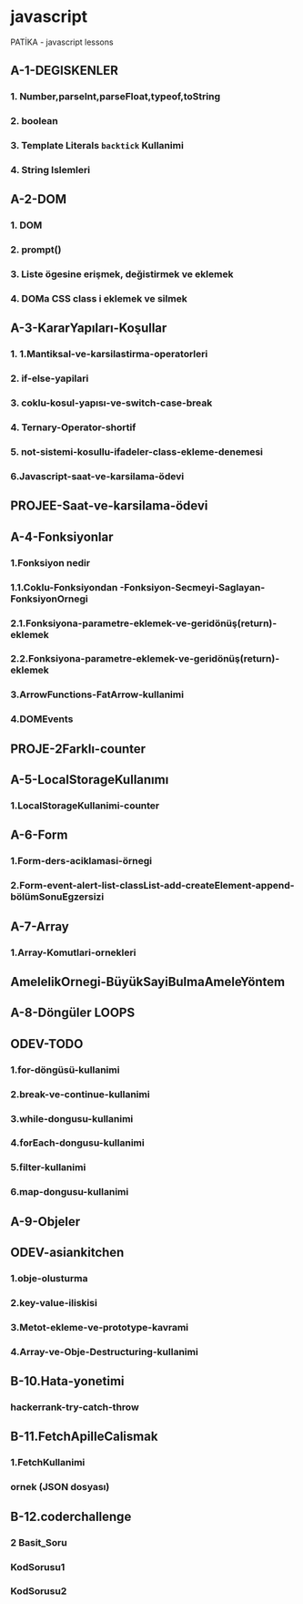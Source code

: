# javascript
PATİKA - javascript lessons 

## A-1-DEGISKENLER
### 1. Number,parseInt,parseFloat,typeof,toString
### 2. boolean
### 3. Template Literals `backtick` Kullanimi
### 4. String Islemleri

##  A-2-DOM
### 1. DOM
### 2. prompt()
### 3. Liste ögesine erişmek, değistirmek ve eklemek
### 4. DOMa CSS class i eklemek ve silmek


##  A-3-KararYapıları-Koşullar
### 1. 1.Mantiksal-ve-karsilastirma-operatorleri
### 2. if-else-yapilari
### 3. coklu-kosul-yapısı-ve-switch-case-break
### 4. Ternary-Operator-shortif
### 5. not-sistemi-kosullu-ifadeler-class-ekleme-denemesi
### 6.Javascript-saat-ve-karsilama-ödevi
## PROJEE-Saat-ve-karsilama-ödevi

## A-4-Fonksiyonlar
### 1.Fonksiyon nedir
### 1.1.Coklu-Fonksiyondan -Fonksiyon-Secmeyi-Saglayan-FonksiyonOrnegi
### 2.1.Fonksiyona-parametre-eklemek-ve-geridönüş(return)-eklemek
### 2.2.Fonksiyona-parametre-eklemek-ve-geridönüş(return)-eklemek
### 3.ArrowFunctions-FatArrow-kullanimi
### 4.DOMEvents
## PROJE-2Farklı-counter

## A-5-LocalStorageKullanımı
### 1.LocalStorageKullanimi-counter

## A-6-Form
### 1.Form-ders-aciklamasi-örnegi
### 2.Form-event-alert-list-classList-add-createElement-append-bölümSonuEgzersizi

## A-7-Array
### 1.Array-Komutlari-ornekleri
## AmelelikOrnegi-BüyükSayiBulmaAmeleYöntem

## A-8-Döngüler LOOPS
## ODEV-TODO
### 1.for-döngüsü-kullanimi
### 2.break-ve-continue-kullanimi
### 3.while-dongusu-kullanimi 
### 4.forEach-dongusu-kullanimi
### 5.filter-kullanimi
### 6.map-dongusu-kullanimi

## A-9-Objeler
## ODEV-asiankitchen
### 1.obje-olusturma
### 2.key-value-iliskisi
### 3.Metot-ekleme-ve-prototype-kavrami
### 4.Array-ve-Obje-Destructuring-kullanimi

## B-10.Hata-yonetimi
### hackerrank-try-catch-throw

## B-11.FetchApiIleCalismak
### 1.FetchKullanimi
### ornek (JSON dosyası)

## B-12.coderchallenge
### 2 Basit_Soru
### KodSorusu1
### KodSorusu2


